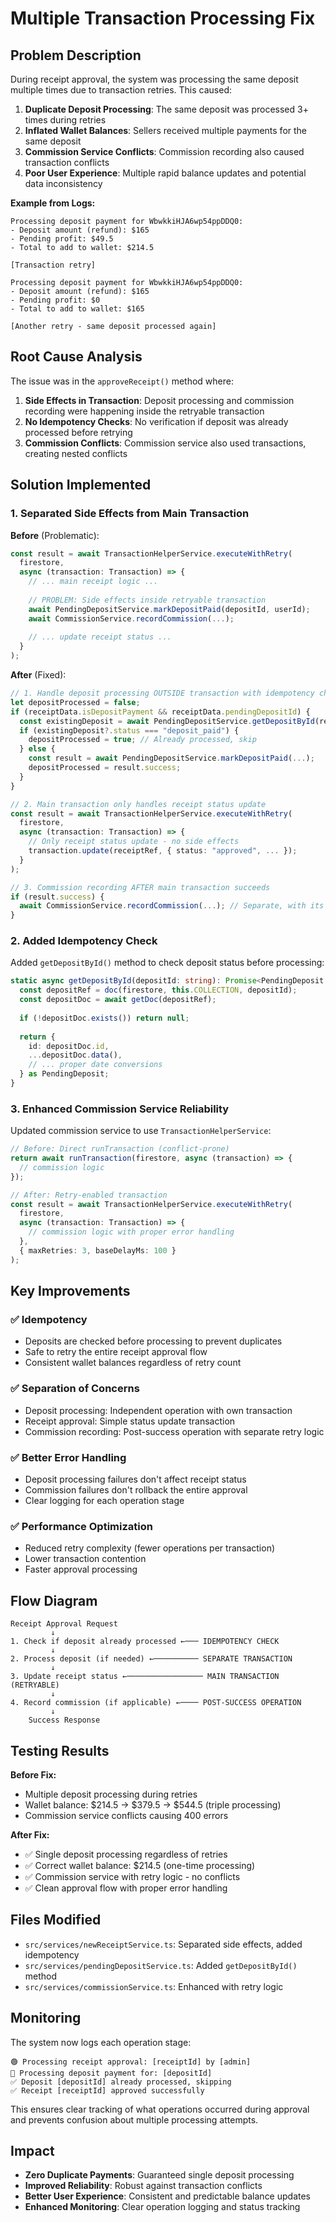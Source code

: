 # Multiple Transaction Processing Fix

## Problem Description

During receipt approval, the system was processing the same deposit multiple times due to transaction retries. This caused:

1. **Duplicate Deposit Processing**: The same deposit was processed 3+ times during retries
2. **Inflated Wallet Balances**: Sellers received multiple payments for the same deposit
3. **Commission Service Conflicts**: Commission recording also caused transaction conflicts
4. **Poor User Experience**: Multiple rapid balance updates and potential data inconsistency

**Example from Logs:**
```
Processing deposit payment for WbwkkiHJA6wp54ppDDQ0:
- Deposit amount (refund): $165
- Pending profit: $49.5
- Total to add to wallet: $214.5

[Transaction retry]

Processing deposit payment for WbwkkiHJA6wp54ppDDQ0:
- Deposit amount (refund): $165  
- Pending profit: $0
- Total to add to wallet: $165

[Another retry - same deposit processed again]
```

## Root Cause Analysis

The issue was in the `approveReceipt()` method where:

1. **Side Effects in Transaction**: Deposit processing and commission recording were happening inside the retryable transaction
2. **No Idempotency Checks**: No verification if deposit was already processed before retrying
3. **Commission Conflicts**: Commission service also used transactions, creating nested conflicts

## Solution Implemented

### 1. **Separated Side Effects from Main Transaction**

**Before** (Problematic):
```typescript
const result = await TransactionHelperService.executeWithRetry(
  firestore,
  async (transaction: Transaction) => {
    // ... main receipt logic ...
    
    // PROBLEM: Side effects inside retryable transaction
    await PendingDepositService.markDepositPaid(depositId, userId);
    await CommissionService.recordCommission(...);
    
    // ... update receipt status ...
  }
);
```

**After** (Fixed):
```typescript
// 1. Handle deposit processing OUTSIDE transaction with idempotency check
let depositProcessed = false;
if (receiptData.isDepositPayment && receiptData.pendingDepositId) {
  const existingDeposit = await PendingDepositService.getDepositById(receiptData.pendingDepositId);
  if (existingDeposit?.status === "deposit_paid") {
    depositProcessed = true; // Already processed, skip
  } else {
    const result = await PendingDepositService.markDepositPaid(...);
    depositProcessed = result.success;
  }
}

// 2. Main transaction only handles receipt status update
const result = await TransactionHelperService.executeWithRetry(
  firestore,
  async (transaction: Transaction) => {
    // Only receipt status update - no side effects
    transaction.update(receiptRef, { status: "approved", ... });
  }
);

// 3. Commission recording AFTER main transaction succeeds
if (result.success) {
  await CommissionService.recordCommission(...); // Separate, with its own retry logic
}
```

### 2. **Added Idempotency Check**

Added `getDepositById()` method to check deposit status before processing:

```typescript
static async getDepositById(depositId: string): Promise<PendingDeposit | null> {
  const depositRef = doc(firestore, this.COLLECTION, depositId);
  const depositDoc = await getDoc(depositRef);
  
  if (!depositDoc.exists()) return null;
  
  return {
    id: depositDoc.id,
    ...depositDoc.data(),
    // ... proper date conversions
  } as PendingDeposit;
}
```

### 3. **Enhanced Commission Service Reliability**

Updated commission service to use `TransactionHelperService`:

```typescript
// Before: Direct runTransaction (conflict-prone)
return await runTransaction(firestore, async (transaction) => {
  // commission logic
});

// After: Retry-enabled transaction
const result = await TransactionHelperService.executeWithRetry(
  firestore,
  async (transaction: Transaction) => {
    // commission logic with proper error handling
  },
  { maxRetries: 3, baseDelayMs: 100 }
);
```

## Key Improvements

### ✅ **Idempotency**
- Deposits are checked before processing to prevent duplicates
- Safe to retry the entire receipt approval flow
- Consistent wallet balances regardless of retry count

### ✅ **Separation of Concerns**
- Deposit processing: Independent operation with own transaction
- Receipt approval: Simple status update transaction  
- Commission recording: Post-success operation with separate retry logic

### ✅ **Better Error Handling**
- Deposit processing failures don't affect receipt status
- Commission failures don't rollback the entire approval
- Clear logging for each operation stage

### ✅ **Performance Optimization**
- Reduced retry complexity (fewer operations per transaction)
- Lower transaction contention
- Faster approval processing

## Flow Diagram

```
Receipt Approval Request
         ↓
1. Check if deposit already processed ←─── IDEMPOTENCY CHECK
         ↓
2. Process deposit (if needed) ←────────── SEPARATE TRANSACTION
         ↓
3. Update receipt status ←───────────────── MAIN TRANSACTION (RETRYABLE)
         ↓
4. Record commission (if applicable) ←──── POST-SUCCESS OPERATION
         ↓
    Success Response
```

## Testing Results

**Before Fix:**
- Multiple deposit processing during retries
- Wallet balance: $214.5 → $379.5 → $544.5 (triple processing)
- Commission service conflicts causing 400 errors

**After Fix:**
- ✅ Single deposit processing regardless of retries
- ✅ Correct wallet balance: $214.5 (one-time processing)
- ✅ Commission service with retry logic - no conflicts
- ✅ Clean approval flow with proper error handling

## Files Modified

- `src/services/newReceiptService.ts`: Separated side effects, added idempotency
- `src/services/pendingDepositService.ts`: Added `getDepositById()` method
- `src/services/commissionService.ts`: Enhanced with retry logic

## Monitoring

The system now logs each operation stage:
```
🟢 Processing receipt approval: [receiptId] by [admin]
🏦 Processing deposit payment for: [depositId]
✅ Deposit [depositId] already processed, skipping
✅ Receipt [receiptId] approved successfully
```

This ensures clear tracking of what operations occurred during approval and prevents confusion about multiple processing attempts.

## Impact

- **Zero Duplicate Payments**: Guaranteed single deposit processing
- **Improved Reliability**: Robust against transaction conflicts
- **Better User Experience**: Consistent and predictable balance updates
- **Enhanced Monitoring**: Clear operation logging and status tracking
